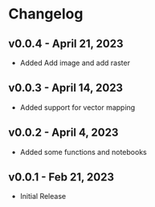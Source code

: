 # Changelog

## v0.0.4 - April 21, 2023
- Added Add image and add raster  
## v0.0.3 - April 14, 2023 
- Added support for vector mapping  
## v0.0.2 - April 4, 2023

- Added some functions and notebooks


## v0.0.1 - Feb 21, 2023

-  Initial Release 